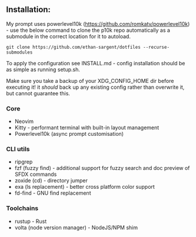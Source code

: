 
## Installation:
My prompt uses powerlevel10k (https://github.com/romkatv/powerlevel10k) - use the below command to clone the p10k repo 
automatically as a submodule in the correct location for it to autoload.

```
git clone https://github.com/ethan-sargent/dotfiles --recurse-submodules
```
To apply the configuration see INSTALL.md - config installation should be as simple as running setup.sh.

Make sure you take a backup of your XDG_CONFIG_HOME dir before executing it! 
it _should_ back up any existing config rather than overwrite it, but cannot guarantee this.

### Core

* Neovim 
* Kitty - performant terminal with built-in layout management
* Powerlevel10k (async prompt customisation)

### CLI utils

* ripgrep 
* fzf (fuzzy find) - additional support for fuzzy search and doc preview of SFDX commands
* zoxide (cd) - directory jumper
* exa (ls replacement) - better cross platform color support
* fd-find - GNU find replacement

### Toolchains

* rustup - Rust
* volta (node version manager) - NodeJS/NPM shim


